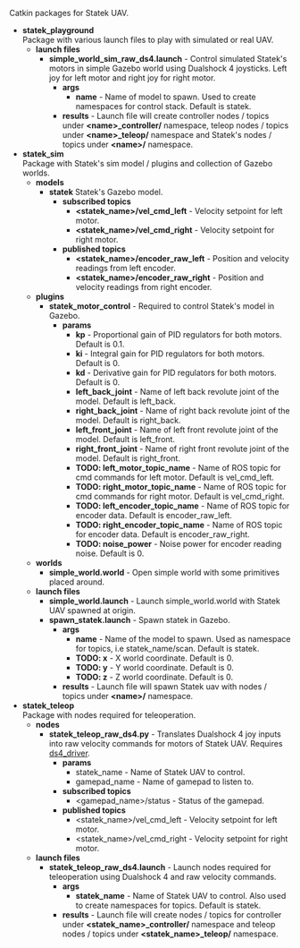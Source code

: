 Catkin packages for Statek UAV.

* **statek_playground** </br>
  Package with various launch files to play with simulated or real UAV.
  * **launch files**
    * **simple_world_sim_raw_ds4.launch** - Control simulated Statek's motors in simple Gazebo world using Dualshock 4 joysticks. Left joy for left motor and right joy for right motor.
      * **args**
        * **name** - Name of model to spawn. Used to create namespaces for control stack. Default is statek.
      * **results** - Launch file will create controller nodes / topics under **\<name>_controller/** namespace,  teleop nodes / topics under **\<name>_teleop/** namespace and Statek's nodes / topics under **\<name>/** namespace.
* **statek_sim** </br>
  Package with Statek's sim model / plugins and collection of Gazebo worlds.
  * **models**
    * **statek** Statek's Gazebo model.
      * **subscribed topics** 
        * **<statek_name>/vel_cmd_left** - Velocity setpoint for left motor.
        * **<statek_name>/vel_cmd_right** - Velocity setpoint for right motor.
      * **published topics**
        * **<statek_name>/encoder_raw_left** - Position and velocity readings from left encoder.
        * **<statek_name>/encoder_raw_right** - Position and velocity readings from right encoder.
  * **plugins**
    * **statek_motor_control** - Required to control Statek's model in Gazebo.
      * **params**
        * **kp** - Proportional gain of PID regulators for both motors. Default is 0.1.
        * **ki** - Integral gain for PID regulators for both motors. Default is 0.
        * **kd** - Derivative gain for PID regulators for both motors. Default is 0.
        * **left_back_joint** - Name of left back revolute joint of the model.  Default is left_back.
        * **right_back_joint** - Name of right back revolute joint of the model.  Default is right_back.
        * **left_front_joint** - Name of left front revolute joint of the model.  Default is left_front.
        * **right_front_joint** - Name of right front revolute joint of the model.  Default is right_front.
        * **TODO: left_motor_topic_name** - Name of ROS topic for cmd commands for left motor. Default is vel_cmd_left.
        * **TODO: right_motor_topic_name** - Name of ROS topic for cmd commands for right motor. Default is vel_cmd_right.
        * **TODO: left_encoder_topic_name** - Name of ROS topic for encoder data. Default is encoder_raw_left.
        * **TODO: right_encoder_topic_name** - Name of ROS topic for encoder data. Default is encoder_raw_right.
        * **TODO: noise_power** - Noise power for encoder reading noise. Default is 0.
  * **worlds**
    * **simple_world.world** - Open simple world with some primitives placed around.
  * **launch files**
    * **simple_world.launch** - Launch simple_world.world with Statek UAV spawned at origin.
    * **spawn_statek.launch** - Spawn statek in Gazebo.
      * **args** 
        * **name** - Name of the model to spawn. Used as namespace for topics, i.e statek_name/scan. Default is statek.
        * **TODO: x** - X world coordinate. Default is 0.
        * **TODO: y** - Y world coordinate. Default is 0.
        * **TODO: z** - Z world coordinate. Default is 0.
      * **results** - Launch file will spawn Statek uav with nodes / topics under **\<name>/** namespace.
* **statek_teleop** </br>
  Package with nodes required for teleoperation.
  * **nodes**
    * **statek_teleop_raw_ds4.py** - Translates Dualshock 4 joy inputs into raw velocity commands for motors of Statek UAV. Requires [ds4_driver](http://wiki.ros.org/ds4_driver).
      * **params**
        * statek_name - Name of Statek UAV to control.
        * gamepad_name - Name of gamepad to listen to.
      * **subscribed topics**
        * <gamepad_name>/status - Status of the gamepad.
      * **published topics**
        * <statek_name>/vel_cmd_left - Velocity setpoint for left motor.
        * <statek_name>/vel_cmd_right - Velocity setpoint for right motor.
  * **launch files**
    * **statek_teleop_raw_ds4.launch** - Launch nodes required for teleoperation using Dualshock 4 and raw velocity commands. 
      * **args**
        * **statek_name** - Name of Statek UAV to control. Also used to create namespaces for topics. Default is statek.
      * **results** - Launch file will create nodes / topics for controller under **<statek_name>_controller/** namespace and teleop nodes / topics under **<statek_name>_teleop/** namespace.
